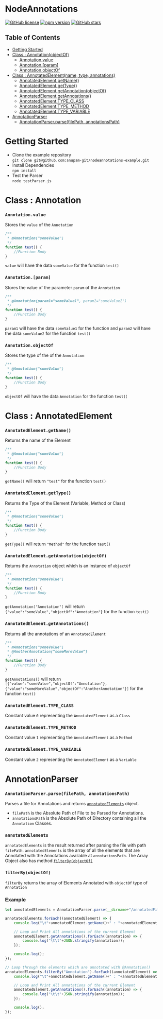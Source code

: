 # NodeAnnotations
[![GitHub license](https://img.shields.io/badge/license-MIT-blue.svg)](https://raw.githubusercontent.com/anupam-git/nodeannotations/master/LICENSE) [![npm version](https://badge.fury.io/js/nodeannotations.svg)](https://badge.fury.io/js/nodeannotations) [![GitHub stars](https://img.shields.io/github/stars/anupam-git/nodeannotations.svg)](https://github.com/anupam-git/nodeannotations/stargazers)


## Table of Contents
* [Getting Started](#getting-started)
* [Class : Annotation(objectOf)](#class--annotation)
    * [Annotation.value](#annotationvalue)
    * [Annotation.[param]](#annotationparam)
    * [Annotation.objectOf](#annotationobjectof)
* [Class : AnnotatedElement(name, type, annotations)](#class--annotatedelement)
    * [AnnotatedElement.getName()](#annotatedelementgetname)
    * [AnnotatedElement.getType()](#annotatedelementgettype)
    * [AnnotatedElement.getAnnotation(objectOf)](#annotatedelementgetannotationobjectof)
    * [AnnotatedElement.getAnnotations()](#annotatedelementgetannotations)
    * [AnnotatedElement.TYPE_CLASS](#annotatedelementtype_class)
    * [AnnotatedElement.TYPE_METHOD](#annotatedelementtype_method)
    * [AnnotatedElement.TYPE_VARIABLE](#annotatedelementtype_variable)
* [AnnotationParser](#annotationparser)
    * [AnnotationParser.parse(filePath, annotationsPath)](#annotationparserparsefilepath-annotationspath)

# Getting Started
* Clone the example repository  
`git clone git@github.com:anupam-git/nodeannotations-example.git`
* Install Dependencies  
`npm install`
* Test the Parser  
`node testParser.js`

# Class : Annotation
### `Annotation.value`
Stores the `value` of the `Annotation`
```javascript
/**
 * @Annotation("someValue")
 */
function test() {
    //Function Body
}
```
`value` will have the data `someValue` for the function `test()`


### `Annotation.[param]`
Stores the value of the parameter `param` of the `Annotation`
```javascript
/**
 * @Annotation(param1="someValue1", param2="someValue2")
 */
function test() {
    //Function Body
}
```
`param1` will have the data `someValue1` for the function  and `param2` will have the data `someValue2` for the function `test()`


### `Annotation.objectOf`
Stores the type of the of the `Annotation`
```javascript
/**
 * @Annotation("someValue")
 */
function test() {
    //Function Body
}
```
`objectOf` will have the data `Annotation` for the function `test()`

# Class : AnnotatedElement
### `AnnotatedElement.getName()`
Returns the name of the Element
```javascript
/**
 * @Annotation("someValue")
 */
function test() {
    //Function Body
}
```
`getName()` will return `"test"` for the function `test()`


### `AnnotatedElement.getType()`
Returns the Type of the Element (Variable, Method or Class)
```javascript
/**
 * @Annotation("someValue")
 */
function test() {
    //Function Body
}
```
`getType()` will return `"Method"` for the function `test()`


### `AnnotatedElement.getAnnotation(objectOf)`
Returns the `Annotation` object which is an instance of `objectOf`
```javascript
/**
 * @Annotation("someValue")
 */
function test() {
    //Function Body
}
```
`getAnnotation("Annotation")` will return `{"value":"someValue","objectOf":"Annotation"}` for the function `test()`


### `AnnotatedElement.getAnnotations()`
Returns all the annotations of an `AnnotatedElement`
```javascript
/**
 * @Annotation("someValue")
 * @AnotherAnnotation("someMoreValue")
 */
function test() {
    //Function Body
}
```
`getAnnotations()` will return `[{"value":"someValue","objectOf":"Annotation"}, {"value":"someMoreValue","objectOf":"AnotherAnnotation"}]` for the function `test()`

### `AnnotatedElement.TYPE_CLASS`
Constant value `0` representing the `AnnotatedElement` as a `Class`


### `AnnotatedElement.TYPE_METHOD`
Constant value `1` representing the `AnnotatedElement` as a `Method`


### `AnnotatedElement.TYPE_VARIABLE`
Constant value `2` representing the `AnnotatedElement` as a `Variable`


# AnnotationParser
### `AnnotationParser.parse(filePath, annotationsPath)`
Parses a file for Annotations and returns [`annotatedElements`](#annotatedelements) object.
* `filePath` is the Absolute Path of File to be Parsed for Annotations.
* `annotationsPath` is the Absolute Path of Directory containing all the `Annotation` Classes.

### `annotatedElements`
`annotatedElements` is the result returned after parsing the file with path `filePath`. `annotatedElements` is the array of all the elements that are Annotated with the Annotations available at `annotationsPath`. The Array Object also has method [`filterBy(objectOf)`](#filterbyobjectof)

### `filterBy(objectOf)`
`filterBy` returns the array of Elements Annotated with `objectOf` type of `Annotation`

### Example
```javascript
let annotatedElements = AnnotationParser.parse(__dirname+"/annotatedFile.js", __dirname+"/myannotations/");

annotatedElements.forEach((annotatedElement) => {
    console.log("\t"+annotatedElement.getName()+" : "+annotatedElement.getType());

    // Loop and Print All annotations of the current Element
    annotatedElement.getAnnotations().forEach((annotation) => {
        console.log("\t\t"+JSON.stringify(annotation));
    });

    console.log();
});

// Loop through the elements which are annotated with @Annotation()
annotatedElements.filterBy("Annotation").forEach((annotatedElement) => {
    console.log("\t"+annotatedElement.getName()+" : "+annotatedElement.getType());

    // Loop and Print All annotations of the current Element        
    annotatedElement.getAnnotations().forEach((annotation) => {
        console.log("\t\t"+JSON.stringify(annotation));
    });

    console.log();
});
```
